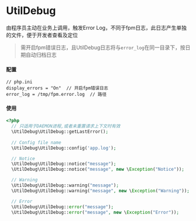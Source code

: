# UtilDebug

由程序员主动在业务上调用，触发Error Log，不同于fpm日志，此日志产生单独的文件，便于开发者查看及定位

> 需开启fpm错误日志，且UtilDebug日志将与`error_log`在同一目录下，按日期自动归档日志

#### 配置

```
// php.ini
display_errors = "On"  // 开启fpm错误日志
error_log = /tmp/fpm.error.log  // 路径
```

#### 使用

```php
<?php
  // 只适用于DAEMON进程,或者未重置请求上下文时有效
  \UtilDebug\UtilDebug::getLastError();
  
  // Config file name
  \UtilDebug\UtilDebug::config('app.log');

  // Notice
  \UtilDebug\UtilDebug::notice("message");
  \UtilDebug\UtilDebug::notice("message", new \Exception("Notice"));

  // Warning
  \UtilDebug\UtilDebug::warning("message");
  \UtilDebug\UtilDebug::warning("message", new \Exception("Warning"));

  // Error
  \UtilDebug\UtilDebug::error("message");
  \UtilDebug\UtilDebug::error("message", new \Exception("Error"));
```


